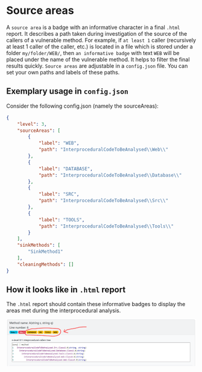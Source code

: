 # Source areas

A `source area` is a badge with an informative character in a final `.html` report. It describes
a path taken during investigation of the source of the callers of a vulnerable method.
For example, if `at least 1` caller (recursively at least 1 caller of the caller, etc.) is located
in a file which is stored under a folder `my/folder/WEB/`, then `an informative badge` with text `WEB` will be placed 
under the name of the vulnerable method. It helps to filter the final results quickly.
`Source areas` are adjustable in a `config.json` file. You can set your own paths and labels of these paths.

## Exemplary usage in `config.json`
Consider the following config.json (namely the sourceAreas):
```json
{
    "level": 3,
    "sourceAreas": [
        {
            "label": "WEB",
            "path": "InterproceduralCodeToBeAnalysed\\Web\\"
        },
        {
            "label": "DATABASE",
            "path": "InterproceduralCodeToBeAnalysed\\Database\\"
        },
        {
            "label": "SRC",
            "path": "InterproceduralCodeToBeAnalysed\\Src\\"
        },
        {
            "label": "TOOLS",
            "path": "InterproceduralCodeToBeAnalysed\\Tools\\"
        }
    ],
    "sinkMethods": [
        "SinkMethod1"
    ],
    "cleaningMethods": []
}
```
## How it looks like in `.html` report
The `.html` report should contain these informative badges to display the areas met during the interprocedural analysis.

![img_1.png](images/badges.png)
